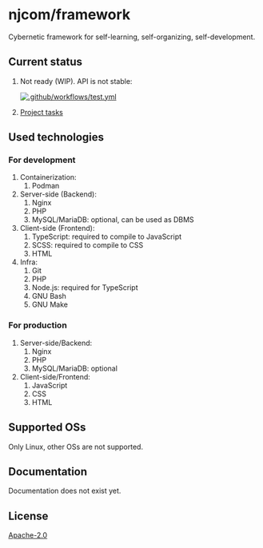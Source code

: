 # njcom/framework

Cybernetic framework for self-learning, self-organizing, self-development.

## Current status

1. Not ready (WIP). API is not stable:<p>[![.github/workflows/test.yml](https://github.com/njcom/framework/actions/workflows/test.yml/badge.svg)](https://github.com/njcom/framework/actions/workflows/test.yml)</p>
1. [Project tasks](https://github.com/orgs/njcom/projects/9)

## Used technologies

### For development

1. Containerization:
    1. Podman
1. Server-side (Backend):
    1. Nginx
    1. PHP
    1. MySQL/MariaDB: optional, can be used as DBMS
1. Client-side (Frontend):
    1. TypeScript: required to compile to JavaScript
    1. SCSS: required to compile to CSS
    1. HTML
1. Infra:
    1. Git
    1. PHP
    1. Node.js: required for TypeScript
    1. GNU Bash
    1. GNU Make

### For production

1. Server-side/Backend:
    1. Nginx
    1. PHP
    1. MySQL/MariaDB: optional
1. Client-side/Frontend:
    1. JavaScript
    1. CSS
    1. HTML

## Supported OSs

Only Linux, other OSs are not supported.

## Documentation

Documentation does not exist yet.

## License

[Apache-2.0](LICENSE)

